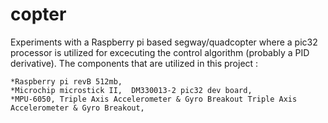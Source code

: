 copter
======

Experiments with a Raspberry pi based segway/quadcopter where a pic32 processor is utilized
for excecuting the control algorithm (probably a PID derivative). 
The components that are utilized in this project :

    *Raspberry pi revB 512mb,
    *Microchip microstick II,  DM330013-2 pic32 dev board,
    *MPU-6050, Triple Axis Accelerometer & Gyro Breakout Triple Axis Accelerometer & Gyro Breakout,

